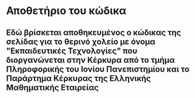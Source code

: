 # Αποθετήριο του κώδικα
## Εδώ βρίσκεται αποθηκευμένος ο κώδικας της σελίδας για το θερινό χολείο με όνομα "Εκπαιδευτικές Τεχνολογίες" που διοργανώνεται στην Κέρκυρα από το τμήμα Πληροφορικής του Ιονίου Πανεπιστημίου και το Παράρτημα Κέρκυρας της Ελληνικής Μαθηματικής Εταιρείας
   

